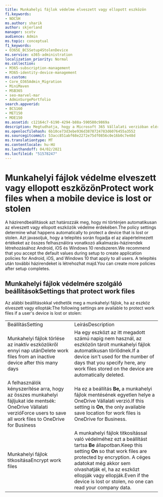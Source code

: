 ```yaml
---
title: Munkahelyi fájlok védelme elveszett vagy ellopott eszközön
f1.keywords:
- NOCSH
ms.author: sharik
author: skjerland
manager: scotv
audience: Admin
ms.topic: conceptual
f1_keywords:
- O365E_BCSSetup4StolenDevice
ms.service: o365-administration
localization_priority: Normal
ms.collection:
- M365-subscription-management
- M365-identity-device-management
ms.custom:
- Core_O365Admin_Migration
- MiniMaven
- MSB365
- seo-marvel-mar
- AdminSurgePortfolio
search.appverid:
- BCS160
- MET150
- MOE150
ms.assetid: c12164c7-6190-4294-b88a-590580c9869a
description: Megtudhatja, hogy a Microsoft 365 Vállalati verzióban elérhető beállítások hogyan védik a munkahelyi fájlokat, ha egy felhasználó eszköze elveszett vagy ellopták.
ms.openlocfilehash: 6b10ce73d3ebe936d3878724783d6076455a3552
ms.sourcegitcommit: 53acc851abf68e2272e75df0856c0e16b0c7e48d
ms.translationtype: MT
ms.contentlocale: hu-HU
ms.lasthandoff: 04/02/2021
ms.locfileid: "51578247"
---
```

# <a name="protect-work-files-when-a-mobile-device-is-lost-or-stolen"></a><span data-ttu-id="febd4-103">Munkahelyi fájlok védelme elveszett vagy ellopott eszközön</span><span class="sxs-lookup"><span data-stu-id="febd4-103">Protect work files when a mobile device is lost or stolen</span></span>

<span data-ttu-id="febd4-104">A házirendbeállítások azt határozzák meg, hogy mi történjen automatikusan az elveszett vagy ellopott eszközök védelme érdekében.</span><span class="sxs-lookup"><span data-stu-id="febd4-104">The policy settings determine what happens automatically to protect a device that is lost or stolen.</span></span> <span data-ttu-id="febd4-105">Azt javasoljuk, hogy a telepítés során fogadja el az alapértelmezett értékeket az összes felhasználóra vonatkozó alkalmazás-házirendek létrehozásához Android, iOS és Windows 10 rendszeren.</span><span class="sxs-lookup"><span data-stu-id="febd4-105">We recommend that you accept the default values during setup to create application policies for Android, iOS, and Windows 10 that apply to all users.</span></span> <span data-ttu-id="febd4-106">A telepítés után további házirendeket is létrehozhat majd.</span><span class="sxs-lookup"><span data-stu-id="febd4-106">You can create more policies after setup completes.</span></span>
  
## <a name="settings-that-protect-work-files"></a><span data-ttu-id="febd4-107">Munkahelyi fájlok védelmére szolgáló beállítások</span><span class="sxs-lookup"><span data-stu-id="febd4-107">Settings that protect work files</span></span>

<span data-ttu-id="febd4-108">Az alábbi beállításokkal védhetők meg a munkahelyi fájlok, ha az eszköz elveszett vagy ellopták:</span><span class="sxs-lookup"><span data-stu-id="febd4-108">The following settings are available to protect work files if a user's device is lost or stolen:</span></span>
  
|||
|:-----|:-----|
|<span data-ttu-id="febd4-109">Beállítás</span><span class="sxs-lookup"><span data-stu-id="febd4-109">Setting</span></span>  <br/> |<span data-ttu-id="febd4-110">Leírás</span><span class="sxs-lookup"><span data-stu-id="febd4-110">Description</span></span>  <br/> |
|<span data-ttu-id="febd4-111">Munkahelyi fájlok törlése az inaktív eszközökről ennyi nap után</span><span class="sxs-lookup"><span data-stu-id="febd4-111">Delete work files from an inactive device after this many days</span></span>  <br/> |<span data-ttu-id="febd4-112">Ha egy eszközt az itt megadott számú napig nem használ, az eszközön tárolt munkahelyi fájlok automatikusan törlődnek.</span><span class="sxs-lookup"><span data-stu-id="febd4-112">If a device isn't used for the number of days that you specify here, any work files stored on the device are automatically deleted.</span></span>  <br/> |
|<span data-ttu-id="febd4-113">A felhasználók kényszerítése arra, hogy az összes munkahelyi fájljukat ide mentsék: OneDrive Vállalati verzió</span><span class="sxs-lookup"><span data-stu-id="febd4-113">Force users to save all work files to OneDrive for Business</span></span>  <br/> |<span data-ttu-id="febd4-114">Ha ez a beállítás **Be,** a munkahelyi fájlok mentésének egyetlen helye a OneDrive Vállalati verzió.</span><span class="sxs-lookup"><span data-stu-id="febd4-114">If this setting is **On**, the only available save location for work files is OneDrive for Business.</span></span>  <br/> |
|<span data-ttu-id="febd4-115">Munkahelyi fájlok titkosítása</span><span class="sxs-lookup"><span data-stu-id="febd4-115">Encrypt work files</span></span>  <br/> |<span data-ttu-id="febd4-116">A munkahelyi fájlok titkosítással való védelméhez ezt a beállítást tartsa **Be** állapotban.</span><span class="sxs-lookup"><span data-stu-id="febd4-116">Keep this setting **On** so that work files are protected by encryption.</span></span> <span data-ttu-id="febd4-117">A céges adatokat még akkor sem olvashatják el, ha az eszközt ellopják vagy ellopják.</span><span class="sxs-lookup"><span data-stu-id="febd4-117">Even if the device is lost or stolen, no one can read your company data.</span></span>  <br/> |
   

